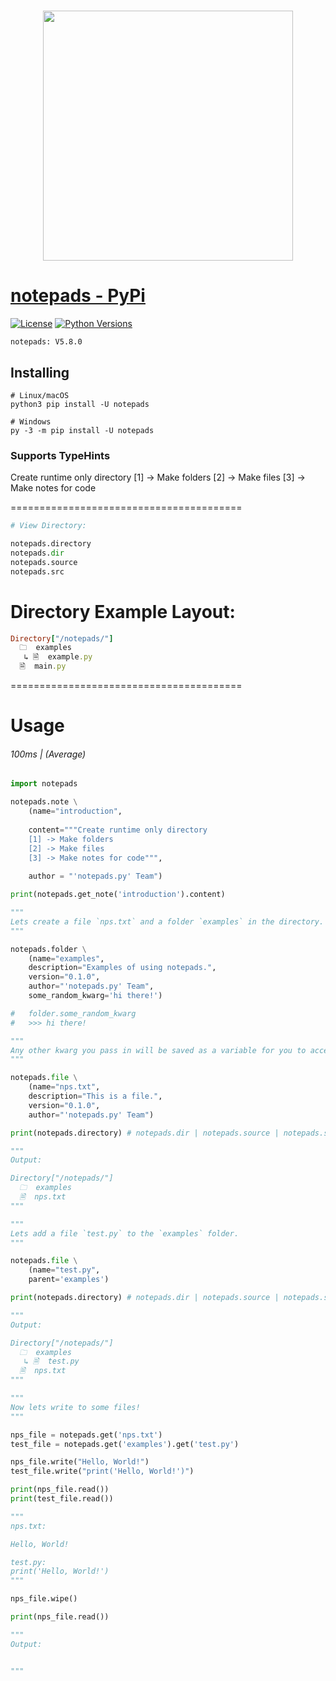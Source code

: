 <h1 align="center">
  <a href="https://pypi.org/project/notepads"><img src="https://i.ibb.co/D71Jnvz/sketch1702189741549-modified.png" width="400"></a>
</h1>


# [notepads - PyPi](https://pypi.org/project/notepads)
[![License](https://img.shields.io/badge/license-MIT-blue.svg)](https://github.com/notepads-py/notepads/blob/main/LICENSE)
[![Python Versions](https://img.shields.io/badge/python-3.7%20|%203.8%20|%203.9%20|%203.10%20|%203.11%20|%203.12%20-blue)](https://www.python.org/downloads/)

```
notepads: V5.8.0
```

## Installing
```shell
# Linux/macOS
python3 pip install -U notepads

# Windows
py -3 -m pip install -U notepads
```

### Supports TypeHints

Create runtime only directory
    [1] -> Make folders
    [2] -> Make files
    [3] -> Make notes for code

========================================

```python
# View Directory:

notepads.directory
notepads.dir
notepads.source
notepads.src
```

# Directory Example Layout:
```ruby
Directory["/notepads/"]
  🗀  examples
   ↳ 🗎  example.py
  🗎  main.py
```

========================================


# Usage  <h6>100ms | (Average)</h6>
```python
import notepads

notepads.note \
    (name="introduction",
     
    content="""Create runtime only directory 
    [1] -> Make folders 
    [2] -> Make files 
    [3] -> Make notes for code""",
     
    author = "'notepads.py' Team")

print(notepads.get_note('introduction').content)

"""
Lets create a file `nps.txt` and a folder `examples` in the directory.
"""

notepads.folder \
    (name="examples",
    description="Examples of using notepads.",
    version="0.1.0",
    author="'notepads.py' Team",
    some_random_kwarg='hi there!')

#   folder.some_random_kwarg
#   >>> hi there!

"""
Any other kwarg you pass in will be saved as a variable for you to access later.
"""

notepads.file \
    (name="nps.txt",
    description="This is a file.",
    version="0.1.0",
    author="'notepads.py' Team")

print(notepads.directory) # notepads.dir | notepads.source | notepads.src

"""
Output:

Directory["/notepads/"]
  🗀  examples
  🗎  nps.txt
"""

"""
Lets add a file `test.py` to the `examples` folder.
"""

notepads.file \
    (name="test.py",
    parent='examples')

print(notepads.directory) # notepads.dir | notepads.source | notepads.src

"""
Output:

Directory["/notepads/"]
  🗀  examples
   ↳ 🗎  test.py
  🗎  nps.txt
"""

"""
Now lets write to some files!
"""

nps_file = notepads.get('nps.txt')
test_file = notepads.get('examples').get('test.py')

nps_file.write("Hello, World!")
test_file.write("print('Hello, World!')")

print(nps_file.read())
print(test_file.read())

"""
nps.txt:

Hello, World!

test.py:
print('Hello, World!')
"""

nps_file.wipe()

print(nps_file.read())

"""
Output:


"""
```
